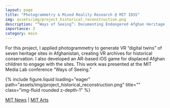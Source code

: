 ```yaml
---
layout: page
title: "Photogrammetry & Mixed Reality Research @ MIT IDSS"
img: assets/img/project_historical_reconstruction.png
description: "“Ways of Seeing”: Documenting Endangered Afghan Heritage Sites Using Photogrammetry and Mixed Reality"
importance: 3
category: main
---
```

For this project, I applied photogrammetry to generate VR “digital twins” of seven heritage sites in Afghanistan, creating VR archives for historical conservation. I also developed an AR-based iOS game for displaced Afghan children to engage with the sites. This work was presented at the MIT Media Lab conference “Ways of Seeing.”
<div class="row">
    <div class="col-sm mt-3 mt-md-0">
        {% include figure.liquid loading="eager" path="assets/img/project_historical_reconstruction.png" title="" class="img-fluid rounded z-depth-1" %}
        <p> 
          <a href="https://news.mit.edu/2023/architectural-heritage-ways-of-seeing-project-0519">MIT News</a> | 
          <a href="https://arts.mit.edu/projects/ways-of-seeing/">MIT Arts</a>
        </p>
    </div>
</div>
